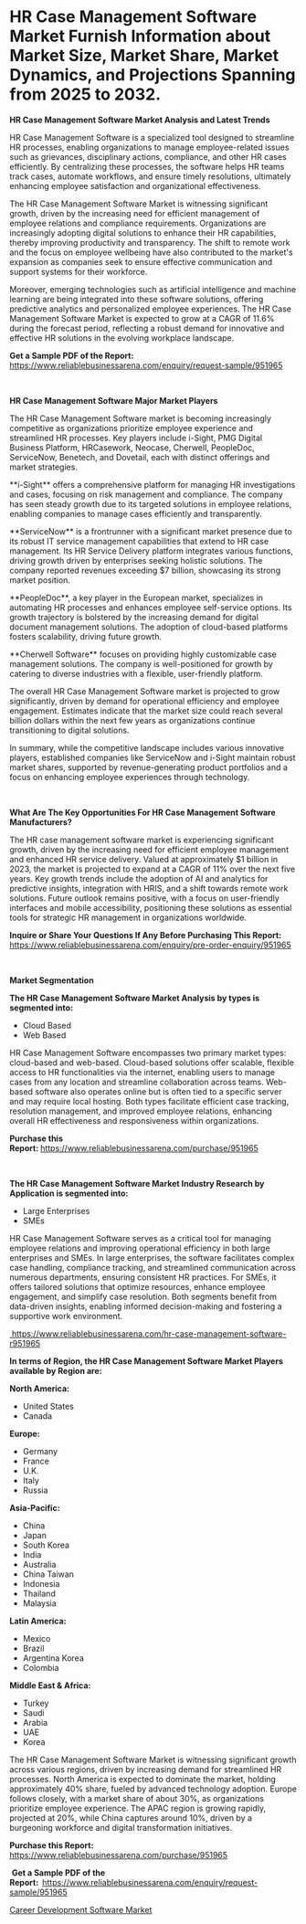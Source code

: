 <p><h1>HR Case Management Software Market Furnish Information about Market Size, Market Share, Market Dynamics, and Projections Spanning from 2025 to 2032.</h1></p><p><strong>HR Case Management Software Market Analysis and Latest Trends</strong></p>
<p><p>HR Case Management Software is a specialized tool designed to streamline HR processes, enabling organizations to manage employee-related issues such as grievances, disciplinary actions, compliance, and other HR cases efficiently. By centralizing these processes, the software helps HR teams track cases, automate workflows, and ensure timely resolutions, ultimately enhancing employee satisfaction and organizational effectiveness.</p><p>The HR Case Management Software Market is witnessing significant growth, driven by the increasing need for efficient management of employee relations and compliance requirements. Organizations are increasingly adopting digital solutions to enhance their HR capabilities, thereby improving productivity and transparency. The shift to remote work and the focus on employee wellbeing have also contributed to the market's expansion as companies seek to ensure effective communication and support systems for their workforce.</p><p>Moreover, emerging technologies such as artificial intelligence and machine learning are being integrated into these software solutions, offering predictive analytics and personalized employee experiences. The HR Case Management Software Market is expected to grow at a CAGR of 11.6% during the forecast period, reflecting a robust demand for innovative and effective HR solutions in the evolving workplace landscape.</p></p>
<p><strong>Get a Sample PDF of the Report:&nbsp;</strong> <a href="https://www.reliablebusinessarena.com/enquiry/request-sample/951965?utm_campaign=2039&utm_medium=2&utm_source=Github&utm_content=ia&utm_term=06032025&utm_id=hr-case-management-software">https://www.reliablebusinessarena.com/enquiry/request-sample/951965</a></p>
<p>&nbsp;</p>
<p><strong>HR Case Management Software Major Market Players</strong></p>
<p><p>The HR Case Management Software market is becoming increasingly competitive as organizations prioritize employee experience and streamlined HR processes. Key players include i-Sight, PMG Digital Business Platform, HRCasework, Neocase, Cherwell, PeopleDoc, ServiceNow, Benetech, and Dovetail, each with distinct offerings and market strategies.</p><p>**i-Sight** offers a comprehensive platform for managing HR investigations and cases, focusing on risk management and compliance. The company has seen steady growth due to its targeted solutions in employee relations, enabling companies to manage cases efficiently and transparently.</p><p>**ServiceNow** is a frontrunner with a significant market presence due to its robust IT service management capabilities that extend to HR case management. Its HR Service Delivery platform integrates various functions, driving growth driven by enterprises seeking holistic solutions. The company reported revenues exceeding $7 billion, showcasing its strong market position.</p><p>**PeopleDoc**, a key player in the European market, specializes in automating HR processes and enhances employee self-service options. Its growth trajectory is bolstered by the increasing demand for digital document management solutions. The adoption of cloud-based platforms fosters scalability, driving future growth.</p><p>**Cherwell Software** focuses on providing highly customizable case management solutions. The company is well-positioned for growth by catering to diverse industries with a flexible, user-friendly platform.</p><p>The overall HR Case Management Software market is projected to grow significantly, driven by demand for operational efficiency and employee engagement. Estimates indicate that the market size could reach several billion dollars within the next few years as organizations continue transitioning to digital solutions.</p><p>In summary, while the competitive landscape includes various innovative players, established companies like ServiceNow and i-Sight maintain robust market shares, supported by revenue-generating product portfolios and a focus on enhancing employee experiences through technology.</p></p>
<p>&nbsp;</p>
<p><strong>What Are The Key Opportunities For HR Case Management Software Manufacturers?</strong></p>
<p><p>The HR case management software market is experiencing significant growth, driven by the increasing need for efficient employee management and enhanced HR service delivery. Valued at approximately $1 billion in 2023, the market is projected to expand at a CAGR of 11% over the next five years. Key growth trends include the adoption of AI and analytics for predictive insights, integration with HRIS, and a shift towards remote work solutions. Future outlook remains positive, with a focus on user-friendly interfaces and mobile accessibility, positioning these solutions as essential tools for strategic HR management in organizations worldwide.</p></p>
<p><strong>Inquire or Share Your Questions If Any Before Purchasing This Report:</strong> <a href="https://www.reliablebusinessarena.com/enquiry/pre-order-enquiry/951965?utm_campaign=2039&utm_medium=2&utm_source=Github&utm_content=ia&utm_term=06032025&utm_id=hr-case-management-software">https://www.reliablebusinessarena.com/enquiry/pre-order-enquiry/951965</a></p>
<p>&nbsp;</p>
<p><strong>Market Segmentation</strong></p>
<p><strong>The HR Case Management Software Market Analysis by types is segmented into:</strong></p>
<p><ul><li>Cloud Based</li><li>Web Based</li></ul></p>
<p><p>HR Case Management Software encompasses two primary market types: cloud-based and web-based. Cloud-based solutions offer scalable, flexible access to HR functionalities via the internet, enabling users to manage cases from any location and streamline collaboration across teams. Web-based software also operates online but is often tied to a specific server and may require local hosting. Both types facilitate efficient case tracking, resolution management, and improved employee relations, enhancing overall HR effectiveness and responsiveness within organizations.</p></p>
<p><strong>Purchase this Report:&nbsp;</strong><a href="https://www.reliablebusinessarena.com/purchase/951965?utm_campaign=2039&utm_medium=2&utm_source=Github&utm_content=ia&utm_term=06032025&utm_id=hr-case-management-software">https://www.reliablebusinessarena.com/purchase/951965</a></p>
<p>&nbsp;</p>
<p><strong>The HR Case Management Software Market Industry Research by Application is segmented into:</strong></p>
<p><ul><li>Large Enterprises</li><li>SMEs</li></ul></p>
<p><p>HR Case Management Software serves as a critical tool for managing employee relations and improving operational efficiency in both large enterprises and SMEs. In large enterprises, the software facilitates complex case handling, compliance tracking, and streamlined communication across numerous departments, ensuring consistent HR practices. For SMEs, it offers tailored solutions that optimize resources, enhance employee engagement, and simplify case resolution. Both segments benefit from data-driven insights, enabling informed decision-making and fostering a supportive work environment.</p></p>
<p><a href="https://www.reliablebusinessarena.com/hr-case-management-software-r951965?utm_campaign=2039&utm_medium=2&utm_source=Github&utm_content=ia&utm_term=06032025&utm_id=hr-case-management-software">&nbsp;https://www.reliablebusinessarena.com/hr-case-management-software-r951965</a></p>
<p><strong>In terms of Region, the HR Case Management Software Market Players available by Region are:</strong></p>
<p>
    <p> <strong> North America: </strong>
        <ul>
            <li>United States</li>
            <li>Canada</li>
        </ul>
        </p> 
    <p> <strong> Europe: </strong>
        <ul>
            <li>Germany</li>
            <li>France</li>
            <li>U.K.</li>
            <li>Italy</li>
            <li>Russia</li>
        </ul>
        </p> 
    <p> <strong> Asia-Pacific: </strong>
        <ul>
            <li>China</li>
            <li>Japan</li>
            <li>South Korea</li>
            <li>India</li>
            <li>Australia</li>
            <li>China Taiwan</li>
            <li>Indonesia</li>
            <li>Thailand</li>
            <li>Malaysia</li>
        </ul>
        </p> 
    <p> <strong> Latin America: </strong>
        <ul>
            <li>Mexico</li>
            <li>Brazil</li>
            <li>Argentina Korea</li>
            <li>Colombia</li>
        </ul>
        </p> 
    <p> <strong> Middle East & Africa: </strong>
        <ul>
            <li>Turkey</li>
            <li>Saudi</li>
            <li>Arabia</li>
            <li>UAE</li>
            <li>Korea</li>
        </ul>
    </p>
    </p>
<p><p>The HR Case Management Software Market is witnessing significant growth across various regions, driven by increasing demand for streamlined HR processes. North America is expected to dominate the market, holding approximately 40% share, fueled by advanced technology adoption. Europe follows closely, with a market share of about 30%, as organizations prioritize employee experience. The APAC region is growing rapidly, projected at 20%, while China captures around 10%, driven by a burgeoning workforce and digital transformation initiatives.</p></p>
<p><strong>Purchase this Report: </strong><a href="https://www.reliablebusinessarena.com/purchase/951965?utm_campaign=2039&utm_medium=2&utm_source=Github&utm_content=ia&utm_term=06032025&utm_id=hr-case-management-software">https://www.reliablebusinessarena.com/purchase/951965</a></p>
<p>&nbsp;<strong>Get a Sample PDF of the Report:&nbsp;&nbsp;</strong><a href="https://www.reliablebusinessarena.com/enquiry/request-sample/951965?utm_campaign=2039&utm_medium=2&utm_source=Github&utm_content=ia&utm_term=06032025&utm_id=hr-case-management-software">https://www.reliablebusinessarena.com/enquiry/request-sample/951965</a></p>
<p><strong></strong></p>
<p><p><a href="https://github.com/indrystar/Market-Research-Report-List-5/blob/main/career-development-software-market.md?utm_campaign=2039&utm_medium=2&utm_source=Github&utm_content=ia&utm_term=06032025&utm_id=hr-case-management-software">Career Development Software Market</a></p></p>